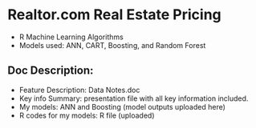 # Realtor.com Real Estate Pricing
- R Machine Learning Algorithms
- Models used: ANN, CART, Boosting, and Random Forest
## Doc Description:
- Feature Description: Data Notes.doc 
- Key info Summary: presentation file with all key information included.
- My models: ANN and Boosting (model outputs uploaded here)
- R codes for my models: R file (uploaded)

